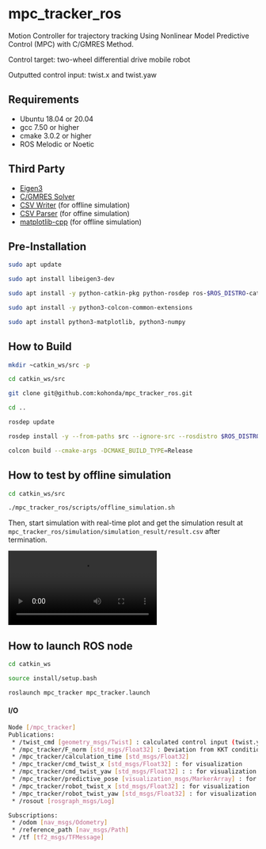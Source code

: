 # mpc_tracker_ros
Motion Controller for trajectory tracking Using Nonlinear Model Predictive Control (MPC) with C/GMRES Method.

Control target: two-wheel differential drive mobile robot

Outputted control input: twist.x and twist.yaw

## Requirements

- Ubuntu 18.04 or 20.04
- gcc 7.50 or higher
- cmake 3.0.2 or higher
- ROS Melodic or Noetic


## Third Party

- [Eigen3](https://eigen.tuxfamily.org/index.php?title=Main_Page)
- [C/GMRES Solver](https://github.com/mayataka/autogenu-jupyter)
- [CSV Writer](https://github.com/al-eax/CSVWriter) (for offline simulation)
- [CSV Parser](https://github.com/d99kris/rapidcsv) (for offine simulation)
- [matplotlib-cpp](https://github.com/lava/matplotlib-cpp) (for offline simulation)



## Pre-Installation

```bash
sudo apt update

sudo apt install libeigen3-dev

sudo apt install -y python-catkin-pkg python-rosdep ros-$ROS_DISTRO-catkin

sudo apt install -y python3-colcon-common-extensions

sudo apt install python3-matplotlib, python3-numpy

```



## How to Build

```bash
mkdir ~catkin_ws/src -p

cd catkin_ws/src

git clone git@github.com:kohonda/mpc_tracker_ros.git

cd ..

rosdep update

rosdep install -y --from-paths src --ignore-src --rosdistro $ROS_DISTRO

colcon build --cmake-args -DCMAKE_BUILD_TYPE=Release 
```



## How to test by offline simulation

```bash
cd catkin_ws/src

./mpc_tracker_ros/scripts/offline_simulation.sh
```

Then, start simulation with real-time plot and get the simulation result at `mpc_tracker_ros/simulation/simulation_result/result.csv` after termination.

![offline_simulation_movie_sinwave](https://user-images.githubusercontent.com/50091520/132941168-dd29277c-3ea1-484d-8265-42da788f6a4e.mp4)


## How to launch ROS node

```bash
cd catkin_ws

source install/setup.bash

roslaunch mpc_tracker mpc_tracker.launch
```
#### I/O

```bash
Node [/mpc_tracker]
Publications: 
 * /twist_cmd [geometry_msgs/Twist] : calculated control input (twist.yaw, twist.x)
 * /mpc_tracker/F_norm [std_msgs/Float32] : Deviation from KKT conditions
 * /mpc_tracker/calculation_time [std_msgs/Float32]
 * /mpc_tracker/cmd_twist_x [std_msgs/Float32] : for visualization
 * /mpc_tracker/cmd_twist_yaw [std_msgs/Float32] : : for visualization
 * /mpc_tracker/predictive_pose [visualization_msgs/MarkerArray] : for visualization
 * /mpc_tracker/robot_twist_x [std_msgs/Float32] : for visualization
 * /mpc_tracker/robot_twist_yaw [std_msgs/Float32] : for visualization
 * /rosout [rosgraph_msgs/Log]

Subscriptions: 
 * /odom [nav_msgs/Odometry]
 * /reference_path [nav_msgs/Path]
 * /tf [tf2_msgs/TFMessage]
```

